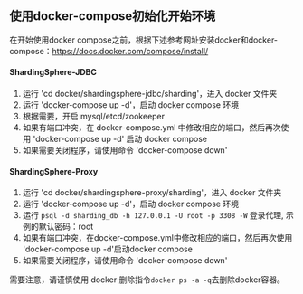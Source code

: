 ## 使用docker-compose初始化开始环境

在开始使用docker compose之前，根据下述参考网址安装docker和docker-compose：https://docs.docker.com/compose/install/

#### ShardingSphere-JDBC

1. 运行 'cd docker/shardingsphere-jdbc/sharding'，进入 docker 文件夹
2. 运行 'docker-compose up -d'，启动 docker compose 环境
3. 根据需要，开启 mysql/etcd/zookeeper
4. 如果有端口冲突，在 docker-compose.yml 中修改相应的端口，然后再次使用 'docker-compose up -d' 启动 docker compose
5. 如果需要关闭程序，请使用命令 'docker-compose down'

#### ShardingSphere-Proxy

1. 运行 'cd docker/shardingsphere-proxy/sharding'，进入 docker 文件夹
2. 运行 'docker-compose up -d'，启动 docker compose 环境
3. 运行 `psql -d sharding_db -h 127.0.0.1 -U root -p 3308 -W` 登录代理, 示例的默认密码：root
4. 如果有端口冲突，在docker-compose.yml中修改相应的端口，然后再次使用 'docker-compose up -d'启动docker compose
5. 如果需要关闭程序，请使用命令 'docker-compose down'

需要注意，请谨慎使用 docker 删除指令`docker ps -a -q`去删除docker容器。
